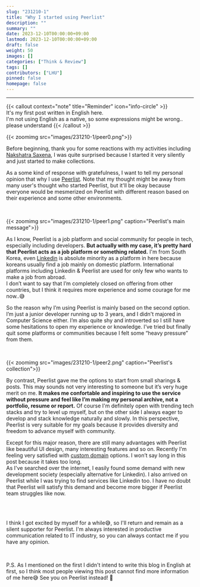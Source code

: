 ```yaml
---
slug: "231210-1"
title: "Why I started using Peerlist"
description: ""
summary: ""
date: 2023-12-10T00:00:00+09:00
lastmod: 2023-12-10T00:00:00+09:00
draft: false
weight: 50
images: []
categories: ["Think & Review"]
tags: []
contributors: ["LHU"]
pinned: false
homepage: false
---
```


---

{{< callout context="note" title="Reminder" icon="info-circle" >}}  
It's my first post written in English here.  
I'm not using English as a native, so some expressions might be wrong.. please understand
{{< /callout >}}

{{< zoomimg src="images/231210-1/peer0.png">}}

Before beginning, thank you for some reactions with my activities including [Nakshatra Saxena][ref1], I was quite surprised because I started it very silently and just started to make collections.

As a some kind of response with gratefulness, I want to tell my personal opinion that why I use [Peerlist][plist]. Note that my thought might be away from many user's thought who started Peerlist, but it'll be okay because everyone would be mesmerized on Peerlist with different reason based on their experience and some other environments.

<br>

{{< zoomimg src="images/231210-1/peer1.png" caption="Peerlist's main message">}}

As I know, Peerlist is a job platform and social community for people in tech, especially including developers.
**But actually with my case, it’s pretty hard that Peerlist acts as a job platform or something related.** I'm from South Korea, even [Linkedin][linked] is absolute minority as a platform in here because koreans usually find a job mainly on domestic platform. International platforms including Linkedin & Peerlist are used for only few who wants to make a job from abroad.  
I don’t want to say that I’m completely closed on offering from other countries, but I think it requires more experience and some courage for me now..😅

So the reason why I’m using Peerlist is mainly based on the second option. I’m just a junior developer running up to 3 years, and I didn't majored in Computer Science either. I’m also quite shy and introverted so I still have some hesitations to open my experience or knowledge. I’ve tried but finally quit some platforms or communities because I felt some “heavy pressure” from them.

<br>

{{< zoomimg src="images/231210-1/peer2.png" caption="Peerlist's collection">}}

By contrast, Peerlist gave me the options to start from small sharings & posts. This may sounds not very interesting to someone but it’s very huge merit on me. **It makes me confortable and inspiring to use the service without pressure and feel like I’m making my personal archive, not a portfolio, resume or report.** Of course I'm definitely open with trending tech stacks and try to level up myself, but on the other side I always eager to develop and stack knowledge naturally and slowly. In this perspective, Peerlist is very suitable for my goals because it provides diversity and freedom to advance myself with community.

Except for this major reason, there are still many advantages with Peerlist like beautiful UI design, many interesting features and so on. Recently I'm feeling very satisfied with [custom domain][ref2] options. I won’t say long in this post because it takes too long.  
As I've searched over the internet, I easily found some demand with new development society (especially alternative for Linkedin). I also arrived on Peerlist while I was trying to find services like Linkedin too. I have no doubt that Peerlist will satisfy this demand and become more bigger if Peerlist team struggles like now.

<br>
<br>

I think I got excited by myself for a while😅, so I'll return and remain as a silent supporter for Peerlist. I'm always interested in productive communication related to IT industry, so you can always contact me if you have any opinion.

<br>

P.S. As I mentioned on the first I didn't intend to write this blog in English at first, so I think most people viewing this post cannot find more information of me here😅 See you on Peerlist instead! 🚀

[ref1]: https://Peerlist.io/scroll/post/ACTH6AJ8AOAPRLEJ83G79JQREQPG7K
[ref2]: https://peer.haulrest.me/about
[plist]: https://Peerlist.io
[linked]: https://www.linkedin.com
